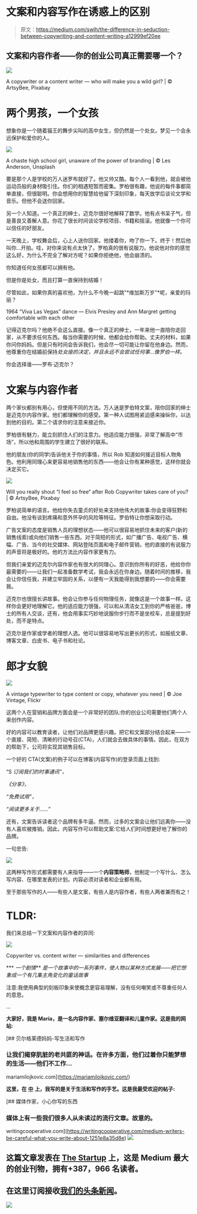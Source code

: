 # 文案和内容写作在诱惑上的区别

> 原文：<https://medium.com/swlh/the-difference-in-seduction-between-copywriting-and-content-writing-a12999ef20ee>

## 文案和内容作者——你的创业公司真正需要哪一个？

![](img/dc9ff15dd21a8419c972642487622283.png)

A copywriter or a content writer — who will make you a wild girl? | © ArtsyBee, Pixabay

# 两个男孩，一个女孩

想象你是一个随着猫王的舞步尖叫的高中女生，但仍然是一个处女。梦见一个会永远保护和爱你的人。

![](img/a1722e01818196a3a8f23f1ef6e028ba.png)

A chaste high school girl, unaware of the power of branding | © Les Anderson, Unsplash

要是那个人是学校的万人迷罗布就好了。他又帅又酷。每个人一看到他，就会被他运动员般的身材吸引住。你们的相遇短暂而密集。罗柏很有趣，他说的每件事都简单直接，但很聪明。你会想用你的智慧给他留下深刻印象，每天放学后谈论文学和音乐。但他不会送你回家。

另一个人知道。一个真正的绅士，迈克尔很好地解释了数学。他有点书呆子气，但是善良又善解人意。你花了很长时间谈论学校项目、书籍和摇滚。他就像一个你可以信任的好朋友。

一天晚上，学校舞会后，心上人送你回家。他搂着你，吻了你一下。终于！然后他叫你…开拍。哇，对你来说有点太快了。罗柏真的很有说服力。他说他对你的感觉这么好，为什么不完全了解对方呢？如果你拒绝他，他会崩溃的。

你知道任何女孩都可以拥有他。

但是你是处女，而且打算一直保持到结婚！

尽管如此，如果你真的喜欢他，为什么不今晚一起跳"*维加斯万岁"*呢，亲爱的玛丽？

1964 “Viva Las Vegas” dance — Elvis Presley and Ann Margret getting comfortable with each other

记得迈克尔吗？他绝不会这么直接。像一个真正的绅士，一年来他一直陪你走回家，从不要求任何东西。每当你需要的时候，他都会给你帮助。丈夫的材料，如果你问你妈妈。但是只有时间会告诉我们，他会尽一切可能让你留在他身边。然而，他尊重你在结婚前保持*处女座的决定，并且永远不会尝试任何事…像罗伯一样。*

你会选择谁——罗布·迈克尔？

# **文案与内容作者**

两个家伙都别有用心，但使用不同的方法。万人迷是罗伯特文案，陪你回家的绅士是迈克尔内容作家。他们都理解你的感受。第一种人试图用紧迫感来操纵你，以达到他的目的。第二个请求你的注意来接近你。

罗柏很有魅力，能立刻抓住人们的注意力。他适应能力很强，非常了解高中“市场”，所以他和周围的学生建立了很好的联系。

他的朋友(你的同学)告诉他关于你的事情，所以 Rob 知道如何接近目标人物角色。他利用同理心来更容易地销售他的东西——他会让你有某种感觉，这样你就会决定买它。

![](img/61d11ecaf5af28a3cab079400994b373.png)

Will you really shout “I feel so free“ after Rob Copywriter takes care of you? | © ArtsyBee, Pixabay

罗柏说简单的语言。他给你失去童贞的好处来支持他伟大的故事:你会变得狂野和自由。他没有谈到疼痛和意外怀孕的风险等特征。罗伯特让你想采取行动。

广告文案的态度是销售人员的理想状态——他可以很容易地抓住未来的客户(新的销售线索)或向他们销售一些东西。对于简短的形式，如广播广告、电视广告、横幅、广告、当今的社交媒体、网站登陆页面和电子邮件营销，他的直接的有说服力的声音将是极好的。他的方法比内容作家更有力。

但我们亲爱的迈克尔内容作家也有很大的同理心。意识到你所有的好恶，他给你你最需要的——让我们一起准备数学考试，我会永远在你身边。随着时间的推移，我会让你信任我，并建立牢固的关系，以便有一天我能得到我想要的——你会需要我。

迈克尔也很擅长讲故事。他会让你参与任何物理任务，就像这是一个故事一样。这样你会更好地理解它。他的适应能力很强，可以和从清洁女工到你的严格爸爸，博士的所有人交谈，还有，他会用事实巧妙地说服你步行而不是坐校车，总是提到好处，而不是特点。

迈克尔是作家或学者的理想人选。他可以很容易地写出更长的形式，如报纸文章、博客文章、白皮书、电子书和社论。

# **郎才女貌**

![](img/78e998d8fc4f75b08a95024d96c84ca3.png)

A vintage typewriter to type content or copy, whatever you need | © Joe Vintage, Flickr

这两个人在营销和品牌方面会是一个非常好的团队:你的创业公司需要他们两个人来创作内容。

好的内容可以教育读者，让他们对品牌更感兴趣。把它和文案部分结合起来——一个直接、简短、清晰的行动号召(CTA)，人们就会去做具体的事情。因此，在双方的帮助下，公司将实现其销售目标。

一个好的 CTA(文案)的例子可以在博客(内容写作)的登录页面上找到:

“S *订阅我们的时事通讯”，*

*《分享》，*

*“免费试用”，*

*“阅读更多关于……”*

还有，文案告诉读者这个品牌有多牛逼。然而，过多的文案会让他们远离你——没有人喜欢被推销。因此，内容写作可以帮助文案:它给人们时间想更好地了解你的品牌。

一句忠告:

![](img/73068f3c99159df6f7fb028120875ea9.png)

这两种写作形式都需要有人来指导——一个**内容策略师**，他制定一个写什么、怎么写内容、在哪里发表的计划。内容必须对读者和企业都有用。

至于那些写作的人——有些人是文案，有些人是内容作者，有些人两者兼而有之！

# **TLDR:**

我们来总结一下文案和内容作者的异同:

![](img/30c4bad439e59fef7bc1e0acb25cdee8.png)

Copywriter vs. content writer — similarities and differences

*** *一个剧情*** *是一个故事中的一系列事件，使人物以某种方式发展——把它想象成一个有几集主角变化的童话故事*

注意:我使用典型的刻板印象来使概念更容易理解，没有任何嘲笑或不尊重任何人的意思。

…

**大家好，我是 Maria，是一名内容作家、塞尔维亚翻译和儿童作家。这是我的网站:**

[](https://mariamilojkovic.com/) [## 贝尔格莱德妈妈-写生活和写作

### 让我们揭穿肮脏的老共匪的神话。在许多方面，他们过着你只能梦想的生活——他们不工作…

mariamilojkovic.com](https://mariamilojkovic.com/) 

**这里，在** [**中**](https://medium.com/u/504c7870fdb6?source=post_page-----a12999ef20ee--------------------------------) **上，我写的是关于生活和写作的手艺。这是我最受欢迎的帖子:**

[](https://writingcooperative.com/medium-writers-be-careful-what-you-write-about-1251e8a35d8e) [## 媒体作家，小心你写的东西

### 媒体上有一些我们很多人从未读过的流行文章。故意的。

writingcooperative.com](https://writingcooperative.com/medium-writers-be-careful-what-you-write-about-1251e8a35d8e) [![](img/308a8d84fb9b2fab43d66c117fcc4bb4.png)](https://medium.com/swlh)

## 这篇文章发表在 [The Startup](https://medium.com/swlh) 上，这是 Medium 最大的创业刊物，拥有+387，966 名读者。

## 在这里订阅接收[我们的头条新闻](http://growthsupply.com/the-startup-newsletter/)。

[![](img/b0164736ea17a63403e660de5dedf91a.png)](https://medium.com/swlh)